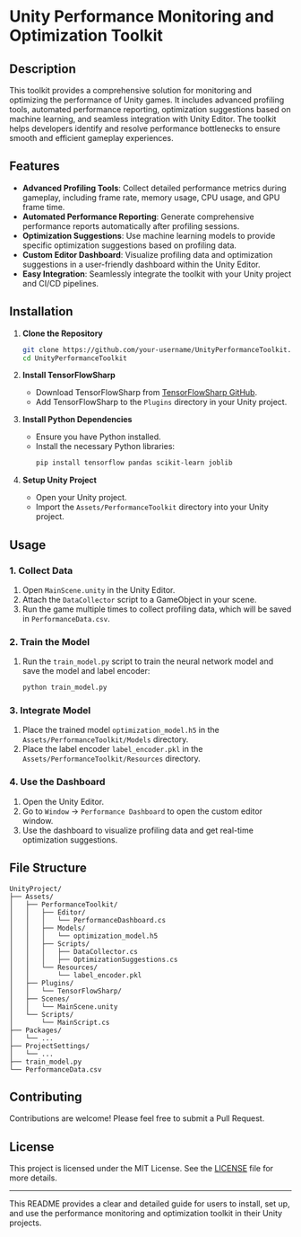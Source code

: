# Unity Performance Monitoring and Optimization Toolkit

## Description

This toolkit provides a comprehensive solution for monitoring and optimizing the performance of Unity games. It includes advanced profiling tools, automated performance reporting, optimization suggestions based on machine learning, and seamless integration with Unity Editor. The toolkit helps developers identify and resolve performance bottlenecks to ensure smooth and efficient gameplay experiences.

## Features

- **Advanced Profiling Tools**: Collect detailed performance metrics during gameplay, including frame rate, memory usage, CPU usage, and GPU frame time.
- **Automated Performance Reporting**: Generate comprehensive performance reports automatically after profiling sessions.
- **Optimization Suggestions**: Use machine learning models to provide specific optimization suggestions based on profiling data.
- **Custom Editor Dashboard**: Visualize profiling data and optimization suggestions in a user-friendly dashboard within the Unity Editor.
- **Easy Integration**: Seamlessly integrate the toolkit with your Unity project and CI/CD pipelines.

## Installation

1. **Clone the Repository**
   ```sh
   git clone https://github.com/your-username/UnityPerformanceToolkit.git
   cd UnityPerformanceToolkit
   ```

2. **Install TensorFlowSharp**
   - Download TensorFlowSharp from [TensorFlowSharp GitHub](https://github.com/SciSharp/TensorFlow.NET).
   - Add TensorFlowSharp to the `Plugins` directory in your Unity project.

3. **Install Python Dependencies**
   - Ensure you have Python installed.
   - Install the necessary Python libraries:
     ```sh
     pip install tensorflow pandas scikit-learn joblib
     ```

4. **Setup Unity Project**
   - Open your Unity project.
   - Import the `Assets/PerformanceToolkit` directory into your Unity project.

## Usage

### 1. Collect Data

1. Open `MainScene.unity` in the Unity Editor.
2. Attach the `DataCollector` script to a GameObject in your scene.
3. Run the game multiple times to collect profiling data, which will be saved in `PerformanceData.csv`.

### 2. Train the Model

1. Run the `train_model.py` script to train the neural network model and save the model and label encoder:
   ```sh
   python train_model.py
   ```

### 3. Integrate Model

1. Place the trained model `optimization_model.h5` in the `Assets/PerformanceToolkit/Models` directory.
2. Place the label encoder `label_encoder.pkl` in the `Assets/PerformanceToolkit/Resources` directory.

### 4. Use the Dashboard

1. Open the Unity Editor.
2. Go to `Window` -> `Performance Dashboard` to open the custom editor window.
3. Use the dashboard to visualize profiling data and get real-time optimization suggestions.

## File Structure

```
UnityProject/
├── Assets/
│   ├── PerformanceToolkit/
│   │   ├── Editor/
│   │   │   └── PerformanceDashboard.cs
│   │   ├── Models/
│   │   │   └── optimization_model.h5
│   │   ├── Scripts/
│   │   │   ├── DataCollector.cs
│   │   │   ├── OptimizationSuggestions.cs
│   │   └── Resources/
│   │       └── label_encoder.pkl
│   ├── Plugins/
│   │   └── TensorFlowSharp/
│   ├── Scenes/
│   │   └── MainScene.unity
│   └── Scripts/
│       └── MainScript.cs
├── Packages/
│   └── ...
├── ProjectSettings/
│   └── ...
├── train_model.py
└── PerformanceData.csv
```

## Contributing

Contributions are welcome! Please feel free to submit a Pull Request.

## License

This project is licensed under the MIT License. See the [LICENSE](LICENSE) file for more details.

---

This README provides a clear and detailed guide for users to install, set up, and use the performance monitoring and optimization toolkit in their Unity projects.
